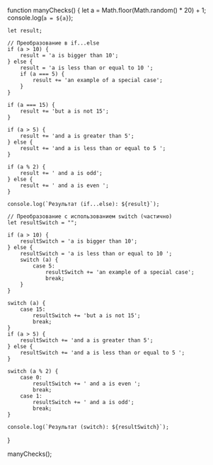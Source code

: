 function manyChecks() {
    let a = Math.floor(Math.random() * 20) + 1;
    console.log(`a = ${a}`);

    let result;

    // Преобразование в if...else
    if (a > 10) {
        result = 'a is bigger than 10';
    } else {
        result = 'a is less than or equal to 10 ';
        if (a === 5) {
            result += 'an example of a special case';
        }
    }

    if (a === 15) {
        result += 'but a is not 15';
    }

    if (a > 5) {
        result += 'and a is greater than 5';
    } else {
        result += 'and a is less than or equal to 5 ';
    }

    if (a % 2) {
        result += ' and a is odd';
    } else {
        result += ' and a is even ';
    }

    console.log(`Результат (if...else): ${result}`);

    // Преобразование с использованием switch (частично)
    let resultSwitch = "";

    if (a > 10) {
        resultSwitch = 'a is bigger than 10';
    } else {
        resultSwitch = 'a is less than or equal to 10 ';
        switch (a) {
            case 5:
                resultSwitch += 'an example of a special case';
                break;
        }
    }

    switch (a) {
        case 15:
            resultSwitch += 'but a is not 15';
            break;
    }
    if (a > 5) {
        resultSwitch += 'and a is greater than 5';
    } else {
        resultSwitch += 'and a is less than or equal to 5 ';
    }

    switch (a % 2) {
        case 0:
            resultSwitch += ' and a is even ';
            break;
        case 1:
            resultSwitch += ' and a is odd';
            break;
    }

    console.log(`Результат (switch): ${resultSwitch}`);

}

manyChecks();
